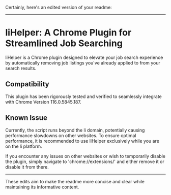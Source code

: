Certainly, here's an edited version of your readme:

---

# liHelper: A Chrome Plugin for Streamlined Job Searching

liHelper is a Chrome plugin designed to elevate your job search experience by automatically removing job listings you've already applied to from your search results.

## Compatibility

This plugin has been rigorously tested and verified to seamlessly integrate with Chrome Version 116.0.5845.187.

## Known Issue

Currently, the script runs beyond the li domain, potentially causing performance slowdowns on other websites. To ensure optimal performance, it is recommended to use liHelper exclusively while you are on the li platform. 

If you encounter any issues on other websites or wish to temporarily disable the plugin, simply navigate to 'chrome://extensions/' and either remove it or disable it from there.

---

These edits aim to make the readme more concise and clear while maintaining its informative content.